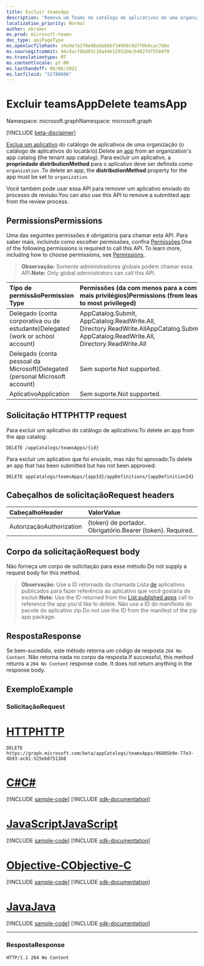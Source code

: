 ```yaml
---
title: Excluir teamsApp
description: 'Remova um Teams do catálogo de aplicativos de uma organização (o catálogo de aplicativos de locatário). '
localization_priority: Normal
author: nkramer
ms.prod: microsoft-teams
doc_type: apiPageType
ms.openlocfilehash: 34e9e7a1f8e98eda66bf34950c9d7f0b9cac7d6e
ms.sourcegitcommit: 94c4acf8bd03c10a44b12952b6cb4827df55b978
ms.translationtype: MT
ms.contentlocale: pt-BR
ms.lasthandoff: 06/06/2021
ms.locfileid: "52786696"
---
```

# <a name="delete-teamsapp"></a><span data-ttu-id="58c0f-103">Excluir teamsApp</span><span class="sxs-lookup"><span data-stu-id="58c0f-103">Delete teamsApp</span></span>

<span data-ttu-id="58c0f-104">Namespace: microsoft.graph</span><span class="sxs-lookup"><span data-stu-id="58c0f-104">Namespace: microsoft.graph</span></span>

[!INCLUDE [beta-disclaimer](../../includes/beta-disclaimer.md)]

<!-- markdownlint-disable MD001 -->

<span data-ttu-id="58c0f-105">[Exclua um aplicativo](../resources/teamsapp.md) do catálogo de aplicativos de uma organização (o catálogo de aplicativos do locatário).</span><span class="sxs-lookup"><span data-stu-id="58c0f-105">Delete an [app](../resources/teamsapp.md) from an organization's app catalog (the tenant app catalog).</span></span> <span data-ttu-id="58c0f-106">Para excluir um aplicativo, a **propriedade distributionMethod** para o aplicativo deve ser definida como `organization` .</span><span class="sxs-lookup"><span data-stu-id="58c0f-106">To delete an app, the **distributionMethod** property for the app must be set to `organization`.</span></span>

<span data-ttu-id="58c0f-107">Você também pode usar essa API para remover um aplicativo enviado do processo de revisão.</span><span class="sxs-lookup"><span data-stu-id="58c0f-107">You can also use this API to remove a submitted app from the review process.</span></span>

## <a name="permissions"></a><span data-ttu-id="58c0f-108">Permissions</span><span class="sxs-lookup"><span data-stu-id="58c0f-108">Permissions</span></span>

<span data-ttu-id="58c0f-p102">Uma das seguintes permissões é obrigatória para chamar esta API. Para saber mais, incluindo como escolher permissões, confira [Permissões](/graph/permissions-reference).</span><span class="sxs-lookup"><span data-stu-id="58c0f-p102">One of the following permissions is required to call this API. To learn more, including how to choose permissions, see [Permissions](/graph/permissions-reference).</span></span>

><span data-ttu-id="58c0f-111">**Observação:** Somente administradores globais podem chamar essa API.</span><span class="sxs-lookup"><span data-stu-id="58c0f-111">**Note:** Only global administrators can call this API.</span></span> 

| <span data-ttu-id="58c0f-112">Tipo de permissão</span><span class="sxs-lookup"><span data-stu-id="58c0f-112">Permission Type</span></span>                        | <span data-ttu-id="58c0f-113">Permissões (da com menos para a com mais privilégios)</span><span class="sxs-lookup"><span data-stu-id="58c0f-113">Permissions (from least to most privileged)</span></span>|
|:----------------------------------     |:-------------|
| <span data-ttu-id="58c0f-114">Delegado (conta corporativa ou de estudante)</span><span class="sxs-lookup"><span data-stu-id="58c0f-114">Delegated (work or school account)</span></span> | <span data-ttu-id="58c0f-115">AppCatalog.Submit, AppCatalog.ReadWrite.All, Directory.ReadWrite.All</span><span class="sxs-lookup"><span data-stu-id="58c0f-115">AppCatalog.Submit, AppCatalog.ReadWrite.All, Directory.ReadWrite.All</span></span> |
| <span data-ttu-id="58c0f-116">Delegado (conta pessoal da Microsoft)</span><span class="sxs-lookup"><span data-stu-id="58c0f-116">Delegated (personal Microsoft account)</span></span> | <span data-ttu-id="58c0f-117">Sem suporte.</span><span class="sxs-lookup"><span data-stu-id="58c0f-117">Not supported.</span></span>|
| <span data-ttu-id="58c0f-118">Aplicativo</span><span class="sxs-lookup"><span data-stu-id="58c0f-118">Application</span></span>                            | <span data-ttu-id="58c0f-119">Sem suporte.</span><span class="sxs-lookup"><span data-stu-id="58c0f-119">Not supported.</span></span> |

## <a name="http-request"></a><span data-ttu-id="58c0f-120">Solicitação HTTP</span><span class="sxs-lookup"><span data-stu-id="58c0f-120">HTTP request</span></span>

<!-- { "blockType": "ignored" } -->

<span data-ttu-id="58c0f-121">Para excluir um aplicativo do catálogo de aplicativos:</span><span class="sxs-lookup"><span data-stu-id="58c0f-121">To delete an app from the app catalog:</span></span>

```http
DELETE /appCatalogs/teamsApps/{id}
```

<span data-ttu-id="58c0f-122">Para excluir um aplicativo que foi enviado, mas não foi aprovado:</span><span class="sxs-lookup"><span data-stu-id="58c0f-122">To delete an app that has been submitted but has not been approved:</span></span>

```http
DELETE appCatalogs/teamsApps/{appId}/appDefinitions/{appDefinitionId}
```

## <a name="request-headers"></a><span data-ttu-id="58c0f-123">Cabeçalhos de solicitação</span><span class="sxs-lookup"><span data-stu-id="58c0f-123">Request headers</span></span>

| <span data-ttu-id="58c0f-124">Cabeçalho</span><span class="sxs-lookup"><span data-stu-id="58c0f-124">Header</span></span>        | <span data-ttu-id="58c0f-125">Valor</span><span class="sxs-lookup"><span data-stu-id="58c0f-125">Value</span></span>           |
|:--------------|:--------------  |
| <span data-ttu-id="58c0f-126">Autorização</span><span class="sxs-lookup"><span data-stu-id="58c0f-126">Authorization</span></span> | <span data-ttu-id="58c0f-p103">{token} de portador. Obrigatório.</span><span class="sxs-lookup"><span data-stu-id="58c0f-p103">Bearer {token}. Required.</span></span>  |

## <a name="request-body"></a><span data-ttu-id="58c0f-129">Corpo da solicitação</span><span class="sxs-lookup"><span data-stu-id="58c0f-129">Request body</span></span>

<span data-ttu-id="58c0f-130">Não forneça um corpo de solicitação para esse método.</span><span class="sxs-lookup"><span data-stu-id="58c0f-130">Do not supply a request body for this method.</span></span>

><span data-ttu-id="58c0f-131">**Observação:** Use a ID retornada da chamada Lista [de](./appcatalogs-list-teamsapps.md) aplicativos publicados para fazer referência ao aplicativo que você gostaria de excluir.</span><span class="sxs-lookup"><span data-stu-id="58c0f-131">**Note:** Use the ID returned from the [List published apps](./appcatalogs-list-teamsapps.md) call to reference the app you'd like to delete.</span></span> <span data-ttu-id="58c0f-132">Não use a ID do manifesto do pacote do aplicativo zip.</span><span class="sxs-lookup"><span data-stu-id="58c0f-132">Do not use the ID from the manifest of the zip app package.</span></span>

## <a name="response"></a><span data-ttu-id="58c0f-133">Resposta</span><span class="sxs-lookup"><span data-stu-id="58c0f-133">Response</span></span>

<span data-ttu-id="58c0f-p105">Se bem-sucedido, este método retorna um código de resposta `204 No Content`. Não retorna nada no corpo da resposta.</span><span class="sxs-lookup"><span data-stu-id="58c0f-p105">If successful, this method returns a `204 No Content` response code. It does not return anything in the response body.</span></span>

## <a name="example"></a><span data-ttu-id="58c0f-136">Exemplo</span><span class="sxs-lookup"><span data-stu-id="58c0f-136">Example</span></span>

### <a name="request"></a><span data-ttu-id="58c0f-137">Solicitação</span><span class="sxs-lookup"><span data-stu-id="58c0f-137">Request</span></span>


# <a name="http"></a>[<span data-ttu-id="58c0f-138">HTTP</span><span class="sxs-lookup"><span data-stu-id="58c0f-138">HTTP</span></span>](#tab/http)
<!-- {
  "blockType": "request",
  "name": "delete_teamsapp"
}-->

```http
DELETE https://graph.microsoft.com/beta/appCatalogs/teamsApps/06805b9e-77e3-4b93-ac81-525eb87513b8
```
# <a name="c"></a>[<span data-ttu-id="58c0f-139">C#</span><span class="sxs-lookup"><span data-stu-id="58c0f-139">C#</span></span>](#tab/csharp)
[!INCLUDE [sample-code](../includes/snippets/csharp/delete-teamsapp-csharp-snippets.md)]
[!INCLUDE [sdk-documentation](../includes/snippets/snippets-sdk-documentation-link.md)]

# <a name="javascript"></a>[<span data-ttu-id="58c0f-140">JavaScript</span><span class="sxs-lookup"><span data-stu-id="58c0f-140">JavaScript</span></span>](#tab/javascript)
[!INCLUDE [sample-code](../includes/snippets/javascript/delete-teamsapp-javascript-snippets.md)]
[!INCLUDE [sdk-documentation](../includes/snippets/snippets-sdk-documentation-link.md)]

# <a name="objective-c"></a>[<span data-ttu-id="58c0f-141">Objective-C</span><span class="sxs-lookup"><span data-stu-id="58c0f-141">Objective-C</span></span>](#tab/objc)
[!INCLUDE [sample-code](../includes/snippets/objc/delete-teamsapp-objc-snippets.md)]
[!INCLUDE [sdk-documentation](../includes/snippets/snippets-sdk-documentation-link.md)]

# <a name="java"></a>[<span data-ttu-id="58c0f-142">Java</span><span class="sxs-lookup"><span data-stu-id="58c0f-142">Java</span></span>](#tab/java)
[!INCLUDE [sample-code](../includes/snippets/java/delete-teamsapp-java-snippets.md)]
[!INCLUDE [sdk-documentation](../includes/snippets/snippets-sdk-documentation-link.md)]

---


<!-- markdownlint-disable MD024 -->

### <a name="response"></a><span data-ttu-id="58c0f-143">Resposta</span><span class="sxs-lookup"><span data-stu-id="58c0f-143">Response</span></span>

<!-- {
  "blockType": "response"
} -->

```http
HTTP/1.1 204 No Content
```
